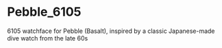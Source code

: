 # Pebble_6105
6105 watchface for Pebble (Basalt), inspired by a classic Japanese-made dive watch from the late 60s
